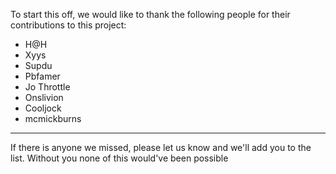 To start this off, we would like to thank the following people for their contributions to this project:

- H@H
- Xyys
- Supdu
- Pbfamer
- Jo Throttle
- Onslivion
- Cooljock
- mcmickburns

_____________________
If there is anyone we missed, please let us know and we'll add you to the list.  Without you none of this would've been possible